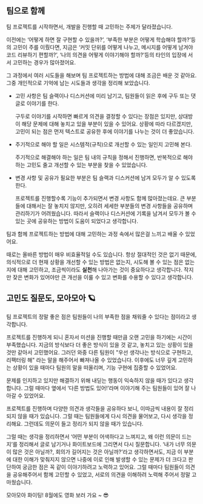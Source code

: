 ## 팀으로 함께

팀 프로젝트를 시작하면서, 개발을 진행할 때 고민하는 주제가 달라졌습니다.

이전에는 ‘어떻게 하면 잘 구현할 수 있을까?’, ‘부족한 부분은 어떻게 학습해야 할까?’등의 고민이 주를 이뤘다면, 지금은 ‘커밋 단위를 어떻게 나누고, 메시지를 어떻게 남겨야 코드 리뷰하기 편할까?’, ‘나의 의견을 어떻게 이야기해야 할까?’등의 타인의 입장에 서서 고민하는 경우가 많아졌어요.

그 과정에서 여러 시도들을 해보며 팀 프로젝트하는 방법에 대해 조금은 배운 것 같아요. 그중 개인적으로 기억에 남는 시도들과 생각을 정리해 보았습니다.

- 고민 사항은 팀 슬랙이나 디스커션에 미리 남기고, 팀원들이 읽은 후에 구두 또는 댓글로 이야기를 한다.

    구두로 이야기를 시작하면 빠르게 의견을 결정할 수 있다는 장점은 있지만, 상대방이 해당 문제에 대해 놓치고 있을 부분이 있을 수 있어요. 상황에 따라 다르겠지만, 고민이 되는 점은 먼저 텍스트로 공유한 후에 이야기를 나누는 것이 더 좋았습니다.

- 주기적으로 해야 할 일은 시스템적(규칙)으로 개선할 수 있는 일인지 고민해 본다.

    주기적으로 해결해야 하는 일은 팀 내의 규칙을 정해서 진행하면, 반복적으로 해야 하는 고민도 줄고 개선할 수 있는 부분을 찾을 수 있었습니다.

- 변경 사항 및 공유가 필요한 부분은 팀 슬랙과 디스커션에 남겨 모두가 알 수 있도록 한다.

    프로젝트를 진행할수록 기능이 추가되면서 변경 사항도 함께 많아졌는데요. 큰 부분들에 대해서는 잘 놓치지 않지만, 오히려 세세한 부분들의 변경 사항들을 공유하며 관리하기가 어려웠습니다. 따라서 슬랙이나 디스커션에 기록을 남겨서 모두가 볼 수 있는 곳에 공유하는 방법이 도움이 되었다고 생각합니다.

팀과 함께 프로젝트하는 방법에 대해 고민하는 과정 속에서 많은걸 느끼고 배울 수 있었어요.

때로는 올바른 방법이 매우 비효율적일 수도 있습니다. 
항상 절대적인 것은 없기 때문에, 의식적으로 더 현재 상황을 개선할 수 있는 방법은 없는지, 시도해 볼 수 있는 점은 없는지에 대해 고민하고, 조금씩이라도 **실천**해 나아가는 것이 중요하다고 생각합니다. 작지만 잦은 변화가 있어야만 큰 개선을 이룰 수 있고 변화를 수용할 수 있다고 생각합니다.

## 고민도 질문도, 모아모아 🪐

팀 프로젝트의 정말 좋은 점은 팀원들이 나의 부족한 점을 채워줄 수 있다는 점이라고 생각합니다.

프로젝트를 진행하게 되니 혼자서 미션을 진행할 때만큼 오랜 고민을 하기에는 시간이 부족했습니다. 지금의 방식보다 더 좋은 방식이 있을 것 같고, 놓치고 있는 상황이 있을 것만 같아서 고민했어요. 그러던 와중 다른 팀원이 "우선 생각나는 방식으로 구현하고, 리팩터링 해" 라는 말을 해주어서 빠져나올 수 있었습니다. 이후에도 너무 깊게 고민하는 상황이 있을 때마다 팀원의 말을 떠올리며, 기능 구현에 집중할 수 있었어요. 

문제를 인지하고 있지만 해결하기 위해 내딛는 행동이 익숙하지 않을 때가 있다고 생각합니다. 그럴 때마다 옆에서 ‘다른 방법도 있어!’라며 이야기해 주는 팀원들이 있어 잘 나아갈 수 있었어요.

프로젝트를 진행하며 다양한 의견과 생각들을 공유하다 보니, 이따금씩 내용이 잘 정리되지 않을 때가 있습니다. 그럴 때는 팀원들에게 다시 의견을 물어보고, 다시 생각을 정리해요. 그런데도 의문이 들고 정리가 되지 않을 때가 있습니다. 

그럴 때는 생각을 정리하면서 ‘어떤 부분이 어색하다고 느껴지고, 왜 이런 의문이 드는지’를 정리해서 글로 남기거나 화이트보드에 그리면서 다시 질문합니다. ‘내가 너무 의문이 많은 것은 아닐까?, 회의가 길어지는 것은 아닐까?’라고 생각하면서도, 지금 이 부분에 대한 이해가 맞춰지지 않으면 나중에 이로 인해 발생할 수 있는 문제가 더 크다고 판단하여 궁금한 점은 꼭 같이 이야기하려고 노력하고 있어요. 그럴 때마다 팀원들이 의견을 공유해주어서 함께 고민할 수 있었고, 서로의 의견을 이해하려 노력해 주어서 정말 고마웠습니다.

모아모아 화이팅! 8월에도 영화 보러 가요 ~ 😎